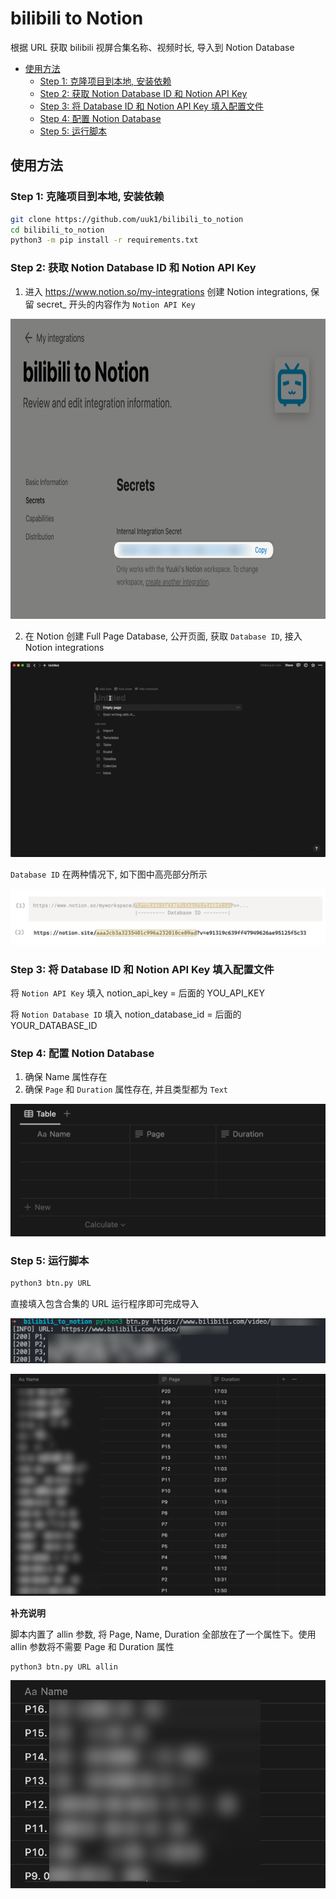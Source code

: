# bilibili to Notion

根据 URL 获取 bilibili 视屏合集名称、视频时长, 导入到 Notion Database

* [使用方法](#使用方法)
    * [Step 1: 克隆项目到本地, 安装依赖](#step-1-克隆项目到本地-安装依赖)
    * [Step 2: 获取 Notion Database ID 和 Notion API Key](#step-2-获取-notion-database-id-和-notion-api-key)
    * [Step 3: 将 Database ID 和 Notion API Key 填入配置文件](#step-3-将-database-id-和-notion-api-key-填入配置文件)
    * [Step 4: 配置 Notion Database](#step-4-配置-notion-database)
    * [Step 5: 运行脚本](#step-5-运行脚本)

## 使用方法

### Step 1: 克隆项目到本地, 安装依赖

```bash
git clone https://github.com/uuk1/bilibili_to_notion
cd bilibili_to_notion
python3 -m pip install -r requirements.txt
```

### Step 2: 获取 Notion Database ID 和 Notion API Key

1) 进入 https://www.notion.so/my-integrations 创建 Notion integrations, 保留 secret_ 开头的内容作为 `Notion API Key`

<img src="./assets/image-20230520_044112.png" height=480>

2. 在 Notion 创建 Full Page Database, 公开页面, 获取 `Database ID`, 接入 Notion integrations

![image-20230520_044342](assets/image-20230520_044342.gif)

`Database ID` 在两种情况下, 如下图中高亮部分所示

![image-20230520_044843](assets/image-20230520_044843.png)

### Step 3: 将 Database ID 和 Notion API Key 填入配置文件

将 `Notion API Key` 填入 notion_api_key = 后面的 YOU_API_KEY

将 `Notion Database ID` 填入 notion_database_id = 后面的 YOUR_DATABASE_ID

### Step 4: 配置 Notion Database

1. 确保 Name 属性存在
2. 确保 `Page` 和 `Duration` 属性存在, 并且类型都为 `Text`

![image-20230520_050903](assets/image-20230520_050903.png)

### Step 5: 运行脚本

```bash
python3 btn.py URL
```

直接填入包含合集的 URL 运行程序即可完成导入

![image-20230520_051031](assets/image-20230520_051031.png)

![image-20230520_051118](assets/image-20230520_051118.png)

**补充说明**

脚本内置了 allin 参数, 将 Page, Name, Duration 全部放在了一个属性下。使用 allin 参数将不需要 Page 和 Duration 属性

```bash
python3 btn.py URL allin
```

![image-20230520_051221](assets/image-20230520_051221.png)
